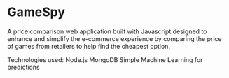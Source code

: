 # GameSpy
A price comparison web application built with Javascript designed to enhance and simplify the e-commerce experience by comparing the price of games from retailers to help find the cheapest option.

Technologies used:
Node.js
MongoDB
Simple Machine Learning for predictions
